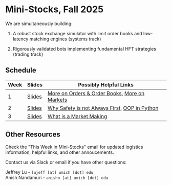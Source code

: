# Mini-Stocks, Fall 2025

We are simultaneously building:

1. A robust stock exchange simulator with limit order books and low-latency matching engines (systems track)

2. Rigorously validated bots implementing fundamental HFT strategies (trading track)

## Schedule

| **Week** | **Slides** | **Possibly Helpful Links** |
| --- | --- | --- |
| 1 | [Slides](https://docs.google.com/presentation/d/1HSSzH2-Ufh5kkEwkgSWHgj7pwASMvR1moZHCOuUJHrI/edit?usp=sharing) | [More on Orders & Order Books](https://optiver.com/explainers/orders-and-the-order-book/), [More on Markets](https://optiver.com/explainers/how-todays-stock-markets-work/) |
| 2 | [Slides](https://docs.google.com/presentation/d/1iQEGbS9_VWsT1r3T91QMxpnYoqTcMY2HyWwkTVj0jI4/edit?usp=sharing) | [Why Safety is not Always First](https://www.snoyman.com/blog/type-safety-doesnt-matter/), [OOP in Python](https://realpython.com/python3-object-oriented-programming/) |
| 3 | [Slides](https://docs.google.com/presentation/d/14WVJKXcfb_qP2zsm9I5DhivESNt_07FrniMfNoCEUXU/edit?usp=sharing) | [What is a Market Making](https://www.citadelsecurities.com/what-we-do/what-is-a-market-maker/) |


## Other Resources

Check the "This Week in Mini-Stocks" email for updated logistics information, helpful links, and other annoucements.

Contact us via Slack or email if you have other questions:

Jeffrey Lu - `lujeff [at] umich [dot] edu`
<br>
Anish Nandamuri - `anishn [at] umich [dot] edu`
